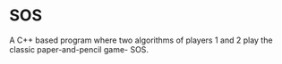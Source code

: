 # SOS
A C++ based program where two algorithms of players 1 and 2 play the classic paper-and-pencil game- SOS.

